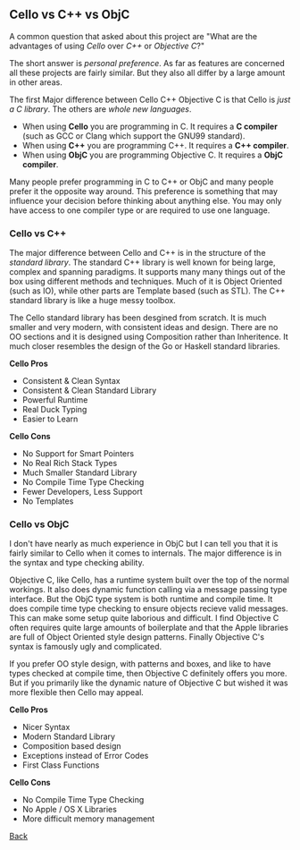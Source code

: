 Cello vs C++ vs ObjC
--------------------

A common question that asked about this project are "What are the advantages of using _Cello_ over _C++_ or _Objective C_?"

The short answer is _personal preference_. As far as features are concerned all these projects are fairly similar. But they also all differ by a large amount in other areas.

The first Major difference between Cello C++ Objective C is that Cello is _just a C library_. The others are _whole new languages_. 

* When using __Cello__ you are programming in C. It requires a __C compiler__ (such as GCC or Clang which support the GNU99 standard). 
* When using __C++__ you are programming C++. It requires a __C++ compiler__.
* When using __ObjC__ you are programming Objective C. It requires a __ObjC compiler__.

Many people prefer programming in C to C++ or ObjC and many people prefer it the opposite way around. This preference is something that may influence your decision before thinking about anything else. You may only have access to one compiler type or are required to use one language.


### Cello vs C++

The major difference between Cello and C++ is in the structure of the _standard library_. The standard C++ library is well known for being large, complex and spanning paradigms. It supports many many things out of the box using different methods and techniques. Much of it is Object Oriented (such as IO), while other parts are Template based (such as STL). The C++ standard library is like a huge messy toolbox.

The Cello standard library has been desgined from scratch. It is much smaller and very modern, with consistent ideas and design. There are no OO sections and it is designed using Composition rather than Inheritence. It much closer resembles the design of the Go or Haskell standard libraries.


__Cello Pros__

* Consistent & Clean Syntax
* Consistent & Clean Standard Library
* Powerful Runtime
* Real Duck Typing
* Easier to Learn


__Cello Cons__

* No Support for Smart Pointers
* No Real Rich Stack Types
* Much Smaller Standard Library
* No Compile Time Type Checking
* Fewer Developers, Less Support
* No Templates


### Cello vs ObjC

I don't have nearly as much experience in ObjC but I can tell you that it is fairly similar to Cello when it comes to internals. The major difference is in the syntax and type checking ability.

Objective C, like Cello, has a runtime system built over the top of the normal workings. It also does dynamic function calling via a message passing type interface. But the ObjC type system is both runtime and compile time. It does compile time type checking to ensure objects recieve valid messages. This can make some setup quite laborious and difficult. I find Objective C often requires quite large amounts of boilerplate and that the Apple libraries are full of Object Oriented style design patterns. Finally Objective C's syntax is famously ugly and complicated.

If you prefer OO style design, with patterns and boxes, and like to have types checked at compile time, then Objective C definitely offers you more. But if you primarily like the dynamic nature of Objective C but wished it was more flexible then Cello may appeal.


__Cello Pros__

* Nicer Syntax
* Modern Standard Library
* Composition based design
* Exceptions instead of Error Codes
* First Class Functions


__Cello Cons__

* No Compile Time Type Checking
* No Apple / OS X Libraries
* More difficult memory management

[Back](/documentation)
